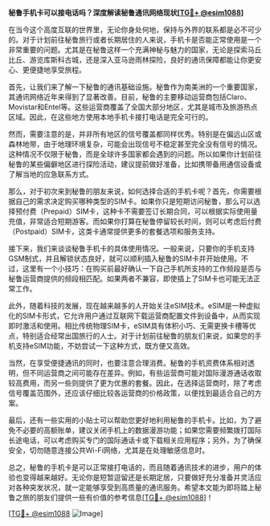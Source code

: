 **秘鲁手机卡可以接电话吗？深度解读秘鲁通讯网络现状[[TG💪+ @esim1088](https://t.me/s/esim1088)]**

在当今这个高度互联的世界里，无论你身处何地，保持与外界的联系都是必不可少的。对于计划前往秘鲁旅行或者长期居住的人来说，手机卡是否能正常使用是一个非常重要的问题。尤其是在秘鲁这样一个充满神秘与魅力的国家，无论是探索马丘比丘、游览库斯科古城，还是深入亚马逊雨林探险，良好的通讯保障都能让你更安心、更便捷地享受旅程。

首先，让我们来了解一下秘鲁的通讯基础设施。秘鲁作为南美洲的一个重要国家，其通讯网络近年来得到了显著改善。目前，秘鲁的主要移动运营商包括Claro、Movistar和Entel等。这些运营商覆盖了全国大部分地区，尤其是城市及旅游热点区域。因此，在这些地方使用本地手机卡接打电话是完全可行的。

然而，需要注意的是，并非所有地区的信号覆盖都同样优秀。特别是在偏远山区或森林地带，由于地理环境复杂，可能会出现信号不稳定甚至完全没有信号的情况。这种情况不仅限于秘鲁，而是全球许多国家都会遇到的问题。所以如果你计划前往秘鲁的某些偏僻地区进行探险活动，建议提前做好准备，比如携带备用通信设备或了解当地的应急联系方式。

那么，对于初次来到秘鲁的朋友来说，如何选择合适的手机卡呢？首先，你需要根据自己的需求决定购买哪种类型的SIM卡。如果你只是短期访问秘鲁，那么可以选择预付费（Prepaid）SIM卡，这种卡不需要签订长期合同，可以根据实际使用量充值，非常适合短期游客。而如果你打算在秘鲁停留较长时间，则可以考虑后付费（Postpaid）SIM卡，这类卡通常提供更多的套餐选项和服务支持。

接下来，我们来谈谈秘鲁手机卡的具体使用情况。一般来说，只要你的手机支持GSM制式，并且解锁状态良好，就可以顺利插入秘鲁的SIM卡并开始使用。不过，这里有一个小技巧：在购买前最好确认一下自己手机所支持的工作频段是否与秘鲁运营商提供的频段相匹配。如果两者不兼容，即使插上了SIM卡也可能无法正常工作。

此外，随着科技的发展，现在越来越多的人开始关注eSIM技术。eSIM是一种虚拟化的SIM卡形式，它允许用户通过互联网下载运营商配置文件到设备中，从而实现即时激活和使用。相比传统物理SIM卡，eSIM具有体积小巧、无需更换卡槽等优点，特别适合经常出国旅行的人士。对于计划前往秘鲁的朋友们来说，如果您的手机支持eSIM功能，不妨尝试一下这种方式，既方便又高效。

当然，在享受便捷通讯的同时，也要注意合理消费。秘鲁的手机资费体系相对透明，但不同运营商之间可能存在差异。例如，有些运营商可能对国际漫游通话收取较高费用，而另一些则提供了更为优惠的套餐。因此，在选择运营商时，除了考虑信号覆盖范围外，还应该仔细比较各运营商的价格政策，以便找到最适合自己的方案。

最后，还有一些实用的小贴士可以帮助您更好地利用秘鲁的手机卡。比如，为了避免不必要的高额账单，建议关闭手机上的数据漫游功能；如果您需要频繁拨打国际长途电话，可以考虑购买专门的国际通话卡或下载相关应用程序；另外，为了确保安全，切勿随意连接公共Wi-Fi网络，尤其是在处理敏感信息时。

总之，秘鲁的手机卡是可以正常接打电话的，而且随着通讯技术的进步，用户的体验也变得越来越好。无论你是短暂逗留还是长期定居，只要做好充分准备并灵活应对各种突发状况，就一定能够享受到高质量的通讯服务。希望本文能为即将踏上秘鲁之旅的朋友们提供一些有价值的参考信息[[TG💪+ @esim1088](https://t.me/s/esim1088)]！

[[TG💪+ @esim1088](https://t.me/s/esim1088) ![Image](https://i.postimg.cc/4NQfJmqS/Snipaste-2025-05-13-00-14-12.png)]